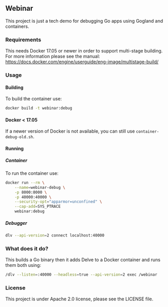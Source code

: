 ## Webinar

This project is just a tech demo for debugging Go apps using Gogland and containers.

### Requirements

This needs Docker 17.05 or newer in order to support multi-stage building. For more information
please see the manual: https://docs.docker.com/engine/userguide/eng-image/multistage-build/

### Usage

#### Building

To build the container use:
```bash
docker build -t webinar:debug 
```

#### Docker < 17.05

If a newer version of Docker is not available, you can still use ` container-debug-old.sh `.


#### Running

##### Container

To run the container use:

```bash
docker run --rm \
    --name=webinar-debug \
    -p 8000:8000 \
    -p 40000:40000 \
    --security-opt="apparmor=unconfined" \
    --cap-add=SYS_PTRACE
    webinar:debug
```

##### Debugger

```bash
dlv --api-version=2 connect localhost:40000
```

### What does it do?

This builds a Go binary then it adds Delve to a Docker container and runs them both using:
 
 ```bash
/dlv --listen=:40000 --headless=true --api-version=2 exec /webinar
```

### License

This project is under Apache 2.0 license, please see the LICENSE file.
